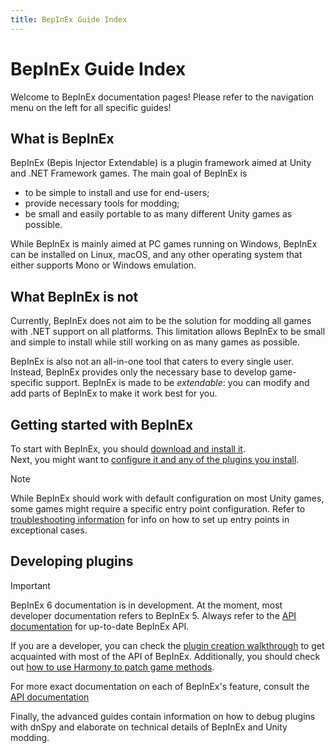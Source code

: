 ```yaml
---
title: BepInEx Guide Index
---
```


# BepInEx Guide Index

Welcome to BepInEx documentation pages! Please refer to the navigation menu on the left for all specific guides!

## What is BepInEx

BepInEx (Bepis Injector Extendable) is a plugin framework aimed at Unity and .NET Framework games. 
The main goal of BepInEx is

* to be simple to install and use for end-users;
* provide necessary tools for modding;
* be small and easily portable to as many different Unity games as possible.

While BepInEx is mainly aimed at PC games running on Windows, BepInEx can be installed on Linux, macOS, and any other operating system that either supports Mono or Windows emulation.

## What BepInEx is not

Currently, BepInEx does not aim to be the solution for modding all games with .NET support on all platforms.
This limitation allows BepInEx to be small and simple to install while still working on as many games as possible.

BepInEx is also not an all-in-one tool that caters to every single user.
Instead, BepInEx provides only the necessary base to develop game-specific support.
BepInEx is made to be *extendable*: you can modify and add parts of BepInEx to make it work best for you.

## Getting started with BepInEx

To start with BepInEx, you should [download and install it](<xref:installation>).  
Next, you might want to [configure it and any of the plugins you install](<xref:configuration>).

> [!NOTE]  
> While BepInEx should work with default configuration on most Unity games, some games might require a specific entry point configuration.
> Refer to [troubleshooting information](<xref:troubleshooting>) for info on how to set up entry points in exceptional cases.

## Developing plugins

> [!IMPORTANT]
> BepInEx 6 documentation is in development. At the moment, most developer documentation refers to BepInEx 5.
> Always refer to the [API documentation](~/api/index.md) for up-to-date BepInEx API.

If you are a developer, you can check the [plugin creation walkthrough](<xref:plugin_dev_index>) to get acquainted with most of the API of BepInEx.
Additionally, you should check out [how to use Harmony to patch game methods](<xref:runtime_patching>).

For more exact documentation on each of BepInEx's feature, consult the [API documentation](~/api/index.md)

Finally, the advanced guides contain information on how to debug plugins with dnSpy and elaborate on technical details of BepInEx and Unity modding.